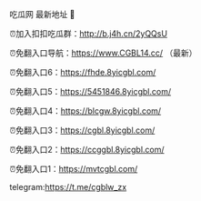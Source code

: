 吃瓜网 最新地址 👋 

⏰加入扣扣吃瓜群：http://b.j4h.cn/2yQQsU

⏰免翻入口导航：https://www.CGBL14.cc/  （最新）

⏰免翻入口6：https://fhde.8yicgbl.com/

⏰免翻入口5：https://5451846.8yicgbl.com/

⏰免翻入口4：https://blcgw.8yicgbl.com/

⏰免翻入口3：https://cgbl.8yicgbl.com/

⏰免翻入口2：https://ccggbl.8yicgbl.com/

⏰免翻入口1：https://mvtcgbl.com/

telegram:https://t.me/cgblw_zx


